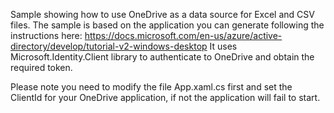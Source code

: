 Sample showing how to use OneDrive as a data source for Excel and CSV files.
The sample is based on the application you can generate following the instructions here: https://docs.microsoft.com/en-us/azure/active-directory/develop/tutorial-v2-windows-desktop
It uses Microsoft.Identity.Client library to authenticate to OneDrive and obtain the required token.

Please note you need to modify the file App.xaml.cs first and set the ClientId for your OneDrive application, if not the application will fail to start.
